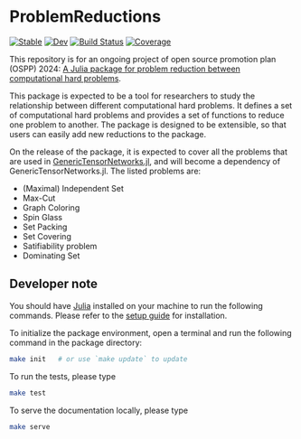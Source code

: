 # ProblemReductions

[![Stable](https://img.shields.io/badge/docs-stable-blue.svg)](https://GiggleLiu.github.io/ProblemReductions.jl/stable/)
[![Dev](https://img.shields.io/badge/docs-dev-blue.svg)](https://GiggleLiu.github.io/ProblemReductions.jl/dev/)
[![Build Status](https://github.com/GiggleLiu/ProblemReductions.jl/actions/workflows/CI.yml/badge.svg?branch=main)](https://github.com/GiggleLiu/ProblemReductions.jl/actions/workflows/CI.yml?query=branch%3Amain)
[![Coverage](https://codecov.io/gh/GiggleLiu/ProblemReductions.jl/branch/main/graph/badge.svg)](https://codecov.io/gh/GiggleLiu/ProblemReductions.jl)

This repository is for an ongoing project of open source promotion plan (OSPP) 2024: [A Julia package for problem reduction between computational hard problems](https://github.com/JuliaCN/ProjectIdeas/tree/main/problem-reduction).

This package is expected to be a tool for researchers to study the relationship between different computational hard problems. It defines a set of computational hard problems and provides a set of functions to reduce one problem to another. The package is designed to be extensible, so that users can easily add new reductions to the package.

On the release of the package, it is expected to cover all the problems that are used in [GenericTensorNetworks.jl](https://queracomputing.github.io/GenericTensorNetworks.jl/dev/), and will become a dependency of GenericTensorNetworks.jl. The listed problems are:
- (Maximal) Independent Set
- Max-Cut
- Graph Coloring
- Spin Glass
- Set Packing
- Set Covering
- Satifiability problem
- Dominating Set

## Developer note

You should have [Julia](https://julialang.org/) installed on your machine to run the following commands. Please refer to the [setup guide](https://book.jinguo-group.science/stable/chap2/julia-setup/) for installation.

To initialize the package environment, open a terminal and run the following command in the package directory:
```bash
make init   # or use `make update` to update
```

To run the tests, please type
```bash
make test
```

To serve the documentation locally, please type
```bash
make serve
```